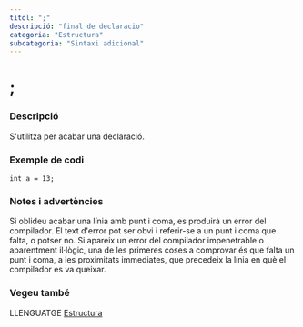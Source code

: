 ```yaml
---
títol: ";"
descripció: "final de declaracio"
categoria: "Estructura"
subcategoria: "Sintaxi adicional"
---
```


# ;

### Descripció

S'utilitza per acabar una declaració.

### Exemple de codi

```
int a = 13;
```

### Notes i advertències

Si oblideu acabar una línia amb punt i coma, es produirà un error del compilador. El text d'error pot ser obvi i referir-se a un punt i coma que falta, o potser no. Si apareix un error del compilador impenetrable o aparentment il·lògic, una de les primeres coses a comprovar és que falta un punt i coma, a les proximitats immediates, que precedeix la línia en què el compilador es va queixar.

### Vegeu també

LLENGUATGE [Estructura](../../Estructura.md)  
